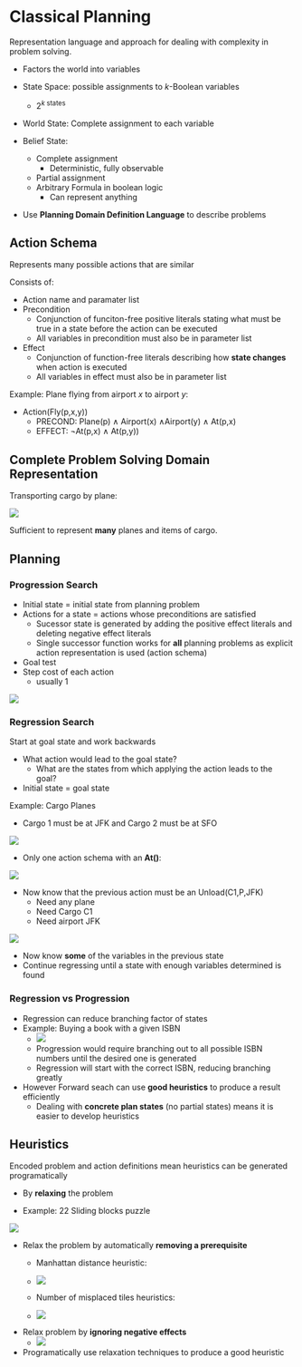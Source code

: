 # Classical Planning
Representation language and approach for dealing with complexity in problem solving.
* Factors the world into variables

* State Space: possible assignments to *k*-Boolean variables
    * 2<sup>*k*</sub> states
* World State: Complete assignment to each variable
* Belief State:
    * Complete assignment
        * Deterministic, fully observable
    * Partial assignment
    * Arbitrary Formula in boolean logic
        * Can represent anything
* Use **Planning Domain Definition Language** to describe problems

## Action Schema
Represents many possible actions that are similar

Consists of:
* Action name and paramater list
* Precondition
    * Conjunction of funciton-free positive literals stating what must be true in a state before the action can be executed
    * All variables in precondition must also be in parameter list
* Effect
    * Conjunction of function-free literals describing how **state changes** when action is executed
    * All variables in effect must also be in parameter list

Example: Plane flying from airport *x* to airport *y*:
* Action(Fly(p,x,y))
    * PRECOND: Plane(p) &and; Airport(x) &and;Airport(y) &and; At(p,x)
    * EFFECT: ¬At(p,x) &and; At(p,y))

## Complete Problem Solving Domain Representation
Transporting cargo by plane:

![](../images/2017-11-13-14-13-05.png)

Sufficient to represent **many** planes and items of cargo.

## Planning

### Progression Search
* Initial state = initial state from planning problem
* Actions for a state = actions whose preconditions are satisfied
    * Sucessor state is generated by adding the positive effect literals and deleting negative effect literals
    * Single successor function works for **all** planning problems as explicit action representation is used (action schema)
* Goal test
* Step cost of each action
    * usually 1

![](../images/2017-11-13-14-21-32.png)

### Regression Search
Start at goal state and work backwards
* What action would lead to the goal state?
    * What are the states from which applying the action leads to the goal?
* Initial state = goal state

Example: Cargo Planes
* Cargo 1 must be at JFK and Cargo 2 must be at SFO

![](../images/2017-11-13-14-29-43.png)

* Only one action schema with an **At()**:

![](../images/2017-11-13-14-31-00.png)

* Now know that the previous action must be an Unload(C1,P,JFK)
    * Need any plane
    * Need Cargo C1
    * Need airport JFK
    
![](../images/2017-11-13-14-32-02.png)

* Now know **some** of the variables in the previous state
* Continue regressing until a state with enough variables determined is found

### Regression vs Progression
* Regression can reduce branching factor of states
* Example: Buying a book with a given ISBN
    * ![](../images/2017-11-13-14-36-09.png)
    * Progression would require branching out to all possible ISBN numbers until the desired one is generated
    * Regression will start with the correct ISBN, reducing branching greatly
* However Forward seach can use **good heuristics** to produce a result efficiently
    * Dealing with **concrete plan states** (no partial states) means it is easier to develop heuristics

## Heuristics
Encoded problem and action definitions mean heuristics can be generated programatically
* By **relaxing** the problem

* Example: 22 Sliding blocks puzzle

![](../images/2017-11-13-14-43-44.png)

* Relax the problem by automatically **removing a prerequisite**
    * Manhattan distance heuristic:
    * ![](../images/2017-11-13-14-44-27.png)

    * Number of misplaced tiles heuristics:
    * ![](../images/2017-11-13-14-45-08.png)
* Relax problem by **ignoring negative effects**
    * ![](../images/2017-11-13-14-46-21.png)
* Programatically use relaxation techniques to produce a good heuristic
